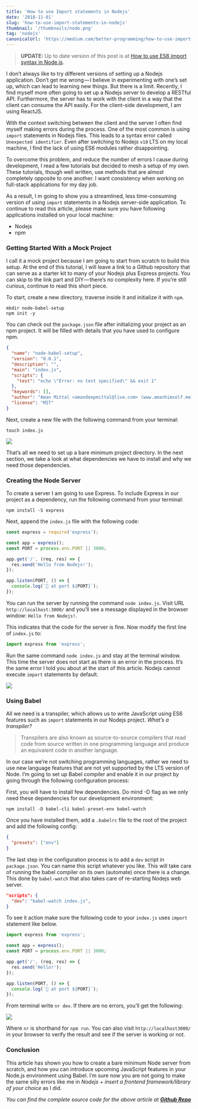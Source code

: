 ```yaml
---
title: 'How to use Import statements in Nodejs'
date: '2018-11-01'
slug: 'how-to-use-import-statements-in-nodejs'
thumbnail: '/thumbnails/node.png'
tag: 'nodejs'
canonicalUrl: 'https://medium.com/better-programming/how-to-use-import-statements-in-nodejs-94c85e23aeb7'
---
```


> **UPDATE:** Up to date version of this post is at [How to use ES6 import syntax in Node.js](https://amanhimself.dev/blog/how-to-use-es6-import-syntax-in-node/).

I don’t always like to try different versions of setting up a Nodejs application. Don’t get me wrong — I believe in experimenting with one’s set up, which can lead to learning new things. But there is a limit. Recently, I find myself more often going to set up a Nodejs server to develop a RESTful API. Furthermore, the server has to work with the client in a way that the client can consume the API easily. For the client-side development, I am using ReactJS.

With the context switching between the client and the server I often find myself making errors during the process. One of the most common is using `import` statements in Nodejs files. This leads to a syntax error called `Unexpected identifier`. Even after switching to Nodejs `v10` LTS on my local machine, I find the lack of using ES6 modules rather disappointing.

To overcome this problem, and reduce the number of errors I cause during development, I read a few tutorials but decided to mesh a setup of my own. These tutorials, though well written, use methods that are almost completely opposite to one another. I want consistency when working on full-stack applications for my day job.

As a result, I m going to show you a streamlined, less time-consuming version of using `import` statements in a Nodejs server-side application. To continue to read this article, please make sure you have following applications installed on your local machine:

- Nodejs
- npm

### Getting Started With a Mock Project

I call it a mock project because I am going to start from scratch to build this setup. At the end of this tutorial, I will leave a link to a Github repository that can serve as a starter kit to many of your Nodejs plus Express projects. You can skip to the link part and DIY — there’s no complexity here. If you’re still curious, continue to read this short piece.

To start, create a new directory, traverse inside it and initialize it with `npm`.

```shell
mkdir node-babel-setup
npm init -y
```

You can check out the `package.json` file after initializing your project as an npm project. It will be filled with details that you have used to configure npm.

```json
{
  "name": "node-babel-setup",
  "version": "0.0.1",
  "description": "",
  "main": "index.js",
  "scripts": {
    "test": "echo \"Error: no test specified\" && exit 1"
  },
  "keywords": [],
  "author": "Aman Mittal <amandeepmittal@live.com> (www.amanhimself.me)",
  "license": "MIT"
}
```

Next, create a new file with the following command from your terminal:

```shell
touch index.js
```

<img src='https://cdn-images-1.medium.com/max/800/1*cToGazhSQLTx3oIwsJULPQ.png' />

That’s all we need to set up a bare minimum project directory. In the next section, we take a look at what dependencies we have to install and why we need those dependencies.

### Creating the Node Server

To create a server I am going to use Express. To include Express in our project as a dependency, run the following command from your terminal:

```shell
npm install -S express
```

Next, append the `index.js` file with the following code:

```js
const express = require('express');

const app = express();
const PORT = process.env.PORT || 3000;

app.get('/', (req, res) => {
  res.send('Hello from Nodejs!');
});

app.listen(PORT, () => {
  console.log(`🚀 at port ${PORT}`);
});
```

You can run the server by running the command `node index.js`. Visit URL `http://localhost:3000/` and you’ll see a message displayed in the browser window: `Hello from Nodejs!`.

This indicates that the code for the server is fine. Now modify the first line of `index.js` to:

```js
import express from 'express';
```

Run the same command `node index.js` and stay at the terminal window. This time the server does not start as there is an error in the process. It’s the same error I told you about at the start of this article. Nodejs cannot execute `import` statements by default.

<img src='https://cdn-images-1.medium.com/max/800/1*itCGCm0lnbBG94KS6D0bOg.png' />

### Using Babel

All we need is a transpiler, which allows us to write JavaScript using ES6 features such as `import` statements in our Nodejs project. _What’s a transpiler?_

> Transpilers are also known as source-to-source compilers that read code from source written in one programming language and produce an equivalent code in another language.

In our case we’re not switching programming languages, rather we need to use new language features that are not yet supported by the LTS version of Node. I’m going to set up Babel compiler and enable it in our project by going through the following configuration process:

First, you will have to install few dependencies. Do mind -D flag as we only need these dependencies for our development environment:

```shell
npm install -D babel-cli babel-preset-env babel-watch
```

Once you have installed them, add a `.babelrc` file to the root of the project and add the following config:

```json
{
  "presets": ["env"]
}
```

The last step in the configuration process is to add a `dev` script in `package.json`. You can name this script whatever you like. This will take care of running the babel compiler on its own (automate) once there is a change. This done by `babel-watch` that also takes care of re-starting Nodejs web server.

```json
"scripts": {
  "dev": "babel-watch index.js",
}
```

To see it action make sure the following code to your `index.js` uses `import` statement like below.

```js
import express from 'express';

const app = express();
const PORT = process.env.PORT || 3000;

app.get('/', (req, res) => {
  res.send('Hello!');
});

app.listen(PORT, () => {
  console.log(`🚀 at port ${PORT}`);
});
```

From terminal write `nr dev`. If there are no errors, you’ll get the following:

<img src='https://cdn-images-1.medium.com/max/800/1*Rz9TPPfk6B4p4NPTntXKvg.png' />

Where `nr` is shorthand for `npm run`. You can also visit `http://localhost3000/` in your browser to verify the result and see if the server is working or not.

### Conclusion

This article has shown you how to create a bare minimum Node server from scratch, and how you can introduce upcoming JavaScript features in your Node.js environment using Babel. I’m sure now you are not going to make the same silly errors like me in _Nodejs_ + _insert a frontend framework/library of your choice_ as I did.

_You can find the complete source code for the above article at_ [**_Github Repo_**](https://github.com/amandeepmittal/node-babel-setup)
